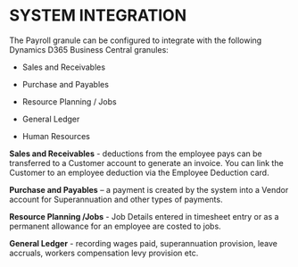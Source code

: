 # SYSTEM INTEGRATION

The Payroll granule can be configured to integrate with the following Dynamics D365 Business Central granules:

 * Sales and Receivables

 * Purchase and Payables

 * Resource Planning / Jobs

 * General Ledger

 * Human Resources

**Sales and Receivables** - deductions from the employee pays can be transferred to a Customer account to generate an invoice.  You can link the Customer to an employee deduction via the Employee Deduction card.  

**Purchase and Payables** – a payment is created by the system into a Vendor account for Superannuation and other types of payments.

**Resource Planning /Jobs** - Job Details entered in timesheet entry or as a permanent allowance for an employee are costed to jobs.

**General Ledger** - recording wages paid, superannuation provision, leave accruals, workers compensation levy provision etc.

 
